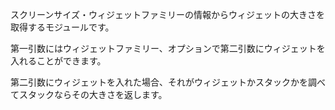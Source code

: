 スクリーンサイズ・ウィジェットファミリーの情報からウィジェットの大きさを取得するモジュールです。

第一引数にはウィジェットファミリー、オプションで第二引数にウィジェットを入れることができます。

第二引数にウィジェットを入れた場合、それがウィジェットかスタックかを調べてスタックならその大きさを返します。
